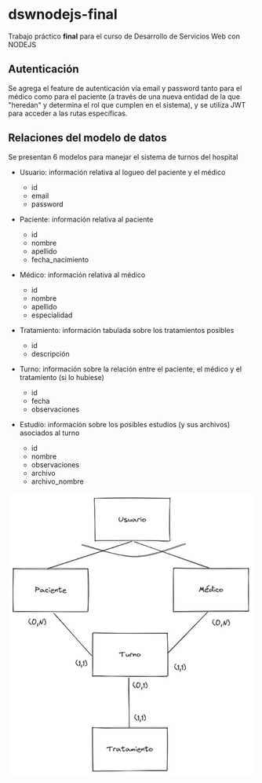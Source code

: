 # dswnodejs-final

Trabajo práctico **final** para el curso de Desarrollo de Servicios Web con NODEJS

## Autenticación

Se agrega el feature de autenticación vía email y password tanto para el médico como para el paciente (a través de una nueva entidad de la que "heredan" y determina el rol que cumplen en el sistema), y se utiliza JWT para acceder a las rutas específicas.

## Relaciones del modelo de datos

Se presentan 6 modelos para manejar el sistema de turnos del hospital
- Usuario: información relativa al logueo del paciente y el médico
  - id
  - email
  - password

- Paciente: información relativa al paciente
  - id
  - nombre
  - apellido
  - fecha_nacimiento

- Médico: información relativa al médico
  - id
  - nombre
  - apellido
  - especialidad

- Tratamiento: información tabulada sobre los tratamientos posibles
  - id
  - descripción

- Turno: información sobre la relación entre el paciente, el médico y el tratamiento (si lo hubiese)
  - id
  - fecha
  - observaciones

- Estudio: información sobre los posibles estudios (y sus archivos) asociados al turno
  - id
  - nombre
  - observaciones
  - archivo
  - archivo_nombre

![](Relaciones.png)
